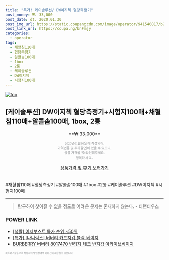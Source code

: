 ```yaml
--- 
title: "특가! 케이솔루션/ DW이지첵 혈당측정기" 
post_money: ₩. 33,000 
post_date: dt. 2020.01.30 
post_img_url: https://static.coupangcdn.com/image/operator/941540817/b2963858-9267-1d3f-6f4d-1d5cbba65eca.jpg 
post_link_url: https://coupa.ng/bnFmjy 
categories: 
  - operator 
tags: 
  - 채혈침110매 
  - 혈당측정기 
  - 알콜솜100매 
  - 1box 
  - 2통 
  - 케이솔루션 
  - DW이지첵 
  - 시험지100매 
--- 
```

[![foo](https://static.coupangcdn.com/image/operator/941540817/b2963858-9267-1d3f-6f4d-1d5cbba65eca.jpg)](https://coupa.ng/bnFmjy) 

## [케이솔루션] DW이지첵 혈당측정기+시험지100매+채혈침110매+알콜솜100매, 1box, 2통 
<p style="text-align: center;">**₩ 33,000**</p> 
<p style="text-align: center;"><span style="color: #898c8f; font-family: Georgia,Times,serif; font-size: 0.75em;">2020년01월30일에 작성되어, <br>가격변동 및 추가할인이 있을 수 있으니,<br> 상품 가격을 꼭!확인해주세요.<br>행복하세요~</span> 
</p>	 
<div markdown="0" style="text-align: center;"><a href="https://coupa.ng/bnFmjy" class="btn btn--success">상품가격 및 후기 보러가기</a></div> 
<br><br> 
  #채혈침110매 #혈당측정기 #알콜솜100매 #1box #2통 #케이솔루션 #DW이지첵 #시험지100매 
<hr> 

> 탐구하여 찾아질 수 없을 정도로 어려운 문제는 존재하지 않는다. - 티랜티우스 


### POWER LINK

* <a href="https://blog.naver.com/sakai111/221783277505" target="_blank"> [생활] 이지부스트 특가 순위 ~50위</a>
* <a href="https://blog.naver.com/an0733/221790614773" target="_blank">[특가] [나니럭스] 버버리 카드지갑 블랙 베이지</a>
* <a href="https://blog.naver.com/fasyy4321/221786253125" target="_blank">BURBERRY 버버리 8017470 빈티지 체크 반지갑 아카이브베이지</a>

<span style="color: #898c8f; font-family: Georgia,Times,serif; font-size: 0.55em;">파트너스활동으로 작성자에게 일정액의 커미션이 제공될수 있습니다.</span> 
